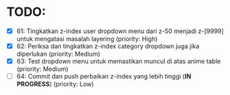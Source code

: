 # TODO:

- [x] 61: Tingkatkan z-index user dropdown menu dari z-50 menjadi z-[9999] untuk mengatasi masalah layering (priority: High)
- [x] 62: Periksa dan tingkatkan z-index category dropdown juga jika diperlukan (priority: Medium)
- [x] 63: Test dropdown menu untuk memastikan muncul di atas anime table (priority: Medium)
- [ ] 64: Commit dan push perbaikan z-index yang lebih tinggi (**IN PROGRESS**) (priority: Low)
